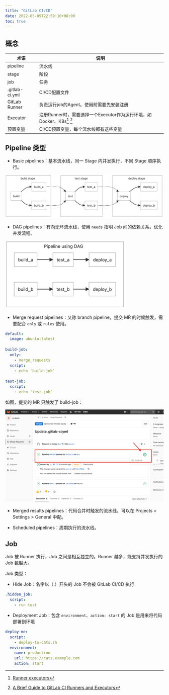 ```yaml
---
title: "GitLab CI/CD"
date: 2022-05-09T22:59:10+08:00
toc: true
---
```


## 概念

|术语|说明|
|---|---|
|pipeline|流水线|
|stage|阶段|
|job|任务|
|.gitlab-ci.yml|CI/CD配置文件|
|GitLab Runner|负责运行job的Agent。使用前需要先安装注册|
|Executor|注册Runner时，需要选择一个Executor作为运行环境，如 Docker、K8s[^1] [^2]|
|预置变量|CI/CD预置变量，每个流水线都有这些变量|

## Pipeline 类型

- Basic pipelines：基本流水线，同一 Stage 内并发执行，不同 Stage 顺序执行。

![gitlab-cicd-1](/images/gitlab-cicd-1.png)

- DAG pipelines：有向无环流水线，使用 `needs` 指明 Job 间的依赖关系，优化并发流程。

![gitlab-cicd-2](/images/gitlab-cicd-2.png)

- Merge request pipelines：又称 branch pipeline，提交 MR 的时候触发，需要配合 `only` 或 `rules` 使用。

```yaml
default:
  image: ubuntu:latest

build-job:
  only:
    - merge_requests
  script:
    - echo 'build-job'

test-job:
  script:
    - echo 'test-job'
```

如图，提交的 MR 只触发了 build-job：

![gitlab-cicd-3](/images/gitlab-cicd-3.png)

- Merged results pipelines：代码合并时触发的流水线。可以在 Projects > Settings > General 中配。

- Scheduled pipelines：周期执行的流水线。

## Job

Job 被 Runner 执行，Job 之间是相互独立的。Runner 越多，能支持并发执行的 Job 数越大。

Job 类型：

- Hide Job：名字以（.）开头的 Job 不会被 GitLab CI/CD 执行

```yaml
.hidden_job:
  script:
    - run test
```

- Deployment Job：包含 `environment`、`action: start` 的 Job 是用来将代码部署到环境

```yaml
deploy-me:
  script:
    - deploy-to-cats.sh
  environment:
    name: production
    url: https://cats.example.com
    action: start
```

[^1]: [Runner executors](https://docs.gitlab.com/runner/executors/)
[^2]: [A Brief Guide to GitLab CI Runners and Executors](https://medium.com/devops-with-valentine/a-brief-guide-to-gitlab-ci-runners-and-executors-a81b9b8bf24e)